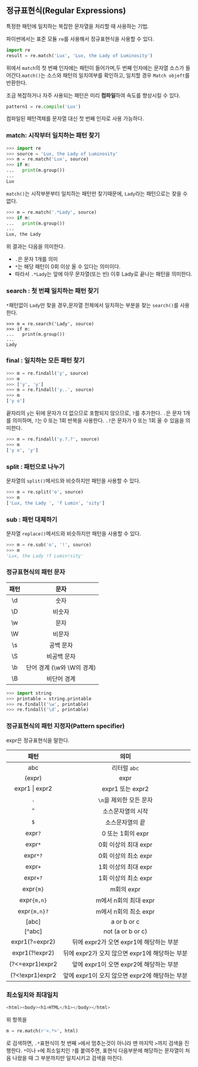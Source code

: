 ## 정규표현식(Regular Expressions)

특정한 패턴에 일치하는 복잡한 문자열을 처리할 때 사용하는 기법.

파이썬에서는 표준 모듈 ``re``를 사용해서 정규표현식을 사용할 수 있다.

````python
import re
result = re.match('Lux', 'Lux, the Lady of Luminosity')
````

위에서 ``match``의 첫 번째 인자에는 패턴이 들어가며,두 번째 인자에는 문자열 소스가 들어간다.``match()``는 소스와 패턴의 일치여부를 확인하고, 일치할 경우 ``Match objeft``를 반환한다.

조금 복잡하거나 자주 사용되는 패턴은 미리 **컴파일**하여 속도를 향상시킬 수 있다.

````python
pattern1 = re.compile('Lux')
````

컴파일된 패턴객체를 문자열 대신 첫 번째 인자로 사용 가능하다.

### match: 시작부터 일치하는 패턴 찾기

````python
>>> import re
>>> source = 'Lux, the Lady of Luminosity'
>>> m = re.match('Lux', source)
>>> if m:
...   print(m.group())
...
Lux
````

``match()``는 시작부분부터 일치하는 패턴만 찾기때문에, ``Lady``라는 패턴으로는 찾을 수 없다.

````python
>>> m = re.match('.*Lady', source)
>>> if m:
...   print(m.group())
...
Lux, the Lady
````

위 결과는 다음을 의미한다.

- ``.``은 문자 1개를 의미
- ``*``는 해당 패턴이 0회 이상 올 수 있다는 의미이다.
- 따라서 ``.*Lady``는 앞에 아무 문자열(또는 빈) 이후 Lady로 끝나는 패턴을 의미한다.

### search : 첫 번쨰 일치하는 패턴 찾기

``*``패턴없이 ``Lady``만 찾을 경우,문자열 전체에서 일치하는 부분을 찾는 ``search()``를 사용한다.

````
>>> m = re.search('Lady', source)
>>> if m:
...   print(m.group())
...
Lady
````

### final : 일치하는 모든 패턴 찾기

```python
>>> m = re.findall('y', source)
>>> m
>>> ['y', 'y']
>>> m = re.findall('y..', source)
>>> m
['y o']
```

끝자리의 `y`는 뒤에 문자가 더 없으므로 포함되지 않으므로, `?`를 추가한다.
`.`은 문자 1개를 의미하며, `?`는 0 또는 1회 반복을 사용한다. `.?`은 문자가 0 또는 1회 올 수 있음을 의미한다.

```python
>>> m = re.findall('y.?.?', source)
>>> m
['y o', 'y']
```

### split : 패턴으로 나누기

문자열의 ``split()``메서드와 비슷하지만 패턴을 사용할 수 있다.

````python
>>> m = re.split('o', source)
>>> m
['Lux, the Lady ', 'f Lumin', 'sity']
````

### sub : 패턴 대체하기

문자열 ``replace()``메서드와 비슷하지만 패턴을 사용할 수 있다.

````python
>>> m = re.sub('o', '!', source)
>>> m
'Lux, the Lady !f Lumin!sity'
````

### 정규표현식의 패턴 문자

| 패턴 |            문자            |
| :--: | :------------------------: |
|  \d  |            숫자            |
|  \D  |           비숫자           |
|  \w  |            문자            |
|  \W  |           비문자           |
|  \s  |         공백 문자          |
|  \S  |        비공백 문자         |
|  \b  | 단어 경계 (\w와 \W의 경계) |
|  \B  |        비단어 경계         |

```python
>>> import string
>>> printable = string.printable
>>> re.findall('\w', printable)
>>> re.findall('\d', printable)
```

### 정규표현식의 패턴 지정자(Pattern specifier)

expr은 정규표현식을 말한다.

|      패턴       |                      의미                      |
| :-------------: | :--------------------------------------------: |
|       abc       |                  리터럴 `abc`                  |
|     (expr)      |                      expr                      |
| expr1 \| expr2  |                expr1 또는 expr2                |
|       `.`       |            `\n`을 제외한 모든 문자             |
|       `^`       |               소스문자열의 시작                |
|       `$`       |                소스문자열의 끝                 |
|     expr`?`     |               0 또는 1회의 expr                |
|     expr`*`     |              0회 이상의 최대 expr              |
|    expr`*?`     |              0회 이상의 최소 expr              |
|     expr`+`     |              1회 이상의 최대 expr              |
|    expr`+?`     |              1회 이상의 최소 expr              |
|    expr`{m}`    |                   m회의 expr                   |
|   expr`{m,n}`   |             m에서 n회의 최대 expr              |
|  expr`{m,n}?`   |             m에서 n회의 최소 expr              |
|      [abc]      |                  a or b or c                   |
|     [^abc]      |               not (a or b or c)                |
| expr1(?=expr2)  |    뒤에 expr2가 오면 expr1에 해당하는 부분     |
| expr1(?!expr2)  | 뒤에 expr2가 오지 않으면 expr1에 해당하는 부분 |
| (?<=expr1)expr2 |    앞에 expr1이 오면 expr2에 해당하는 부분     |
| (?<!expr1)expr2 | 앞에 expr1이 오지 않으면 expr2에 해당하는 부분 |

### 최소일치와 최대일치

````python
<html><body><h1>HTML</h1></body></html>
````

위 항목을

```python
m = re.match(r'<.*>', html)
```

로 검색하면, `.*`표현식이 첫 번째 `>`에서 멈추는것이 아니라 맨 마지막 `>`까지 검색을 진행한다.
`*`이나 `+`에 최소일치인 `?`를 붙여주면, 표현식 다음부분에 해당하는 문자열이 처음 나왔을 때 그 부분까지만 일치시키고 검색을 마친다.
